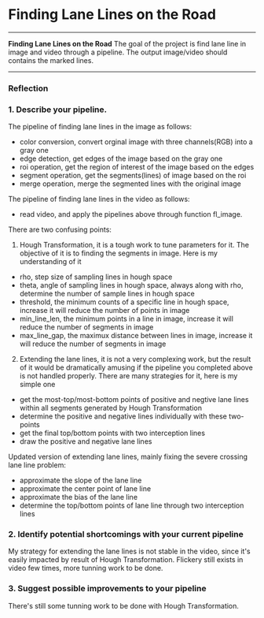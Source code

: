 # **Finding Lane Lines on the Road** 

---

**Finding Lane Lines on the Road**
The goal of the project is find lane line in image and video through a pipeline. The output image/video should contains the marked lines. 

---

### Reflection

### 1. Describe your pipeline. 

The pipeline of finding lane lines in the image as follows:
* color conversion, convert orginal image with three channels(RGB) into a gray one
* edge detection, get edges of the image based on the gray one
* roi operation, get the region of interest of the image based on the edges
* segment operation, get the segments(lines) of image based on the roi
* merge operation, merge the segmented lines with the original image

The pipeline of finding lane lines in the video as follows:
* read video, and apply the pipelines above through function fl_image. 

There are two confusing points:
1. Hough Transformation, it is a tough work to tune parameters for it. The objective of it is to finding the segments in image. Here is my understanding of it


* rho, step size of sampling lines in hough space
* theta, angle of sampling lines in hough space, always along with rho, determine the number of sample lines in hough space
* threshold, the minimum counts of a specific line in hough space, increase it will reduce the number of points in image
* min_line_len, the minimum points in a line in image, increase it will reduce the number of segments in image
* max_line_gap, the maximux distance between lines in image, increase it will reduce the number of segments in image

2. Extending the lane lines, it is not a very complexing work, but the result of it would be dramatically amusing if the pipeline you completed above is not handled properly. There are many strategies for it, here is my simple one

* get the most-top/most-bottom points of positive and negtive lane lines within all segments generated by Hough Transformation
* determine the positive and negative lines individually with these two-points
* get the final top/bottom points with two interception lines
* draw the positive and negative lane lines

Updated version of extending lane lines, mainly fixing the severe crossing lane line problem:

* approximate the slope of the lane line
* approximate the center point of lane line
* approximate the bias of the lane line
* determine the top/bottom points of lane line through two interception lines


### 2. Identify potential shortcomings with your current pipeline

My strategy for extending the lane lines is not stable in the video, since it's easily impacted by result of Hough Transformation.
Flickery still exists in video few times, more tunning work to be done.


### 3. Suggest possible improvements to your pipeline

There's still some tunning work to be done with Hough Transformation.
